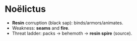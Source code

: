 # Noëlictus

- **Resin** corruption (black sap): binds/armors/animates.
- Weakness: **seams** and **fire**.
- Threat ladder: packs → behemoth → **resin spire** (source).
